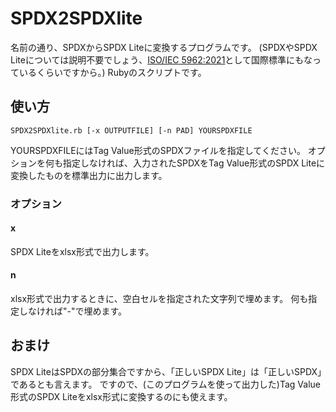 # SPDX2SPDXlite

名前の通り、SPDXからSPDX Liteに変換するプログラムです。
(SPDXやSPDX Liteについては説明不要でしょう、[ISO/IEC 5962:2021](https://www.iso.org/standard/81870.html)として国際標準にもなっているくらいですから。)
Rubyのスクリプトです。

## 使い方

~~~
SPDX2SPDXlite.rb [-x OUTPUTFILE] [-n PAD] YOURSPDXFILE
~~~

YOURSPDXFILEにはTag Value形式のSPDXファイルを指定してください。
オプションを何も指定しなければ、入力されたSPDXをTag Value形式のSPDX Liteに変換したものを標準出力に出力します。

### オプション

#### x
SPDX Liteをxlsx形式で出力します。

#### n
xlsx形式で出力するときに、空白セルを指定された文字列で埋めます。
何も指定しなければ"-"で埋めます。


## おまけ

SPDX LiteはSPDXの部分集合ですから、「正しいSPDX Lite」は「正しいSPDX」であるとも言えます。
ですので、(このプログラムを使って出力した)Tag Value形式のSPDX Liteをxlsx形式に変換するのにも使えます。
